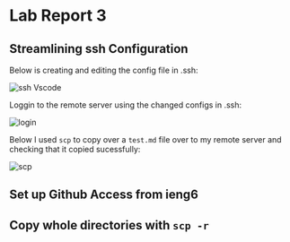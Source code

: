 # Lab Report 3

## Streamlining ssh Configuration

Below is creating and editing the config file in .ssh:

![ssh Vscode](https://user-images.githubusercontent.com/72767545/167343345-6fb5205b-1689-433b-9e43-466f94b4ec82.png)

Loggin to the remote server using the changed configs in .ssh:

![login](https://user-images.githubusercontent.com/72767545/167343396-2c830357-7a1f-4081-bdd0-79c1b4973496.png)

Below I used `scp` to copy over a `test.md` file over to my remote server and checking that it copied sucessfully:

![scp](https://user-images.githubusercontent.com/72767545/167343930-2bf3409e-0137-4136-a3ea-4a4d08c5c2d8.png)

## Set up Github Access from ieng6

## Copy whole directories with `scp -r`
